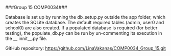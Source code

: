 ###Group 15 COMP0034###

Database is set up by running the db_setup.py outside the app folder, which creates the SQLite database. The default 
required tables (admin, user0 and school0) are also created. 
If a populated database is required (for better testing), the populate_db.py can be run by un-commenting its execution 
in the __ innit__.py file.

GitHub repository: https://github.com/LinaVakanas/COMP0034_Group_15.git
